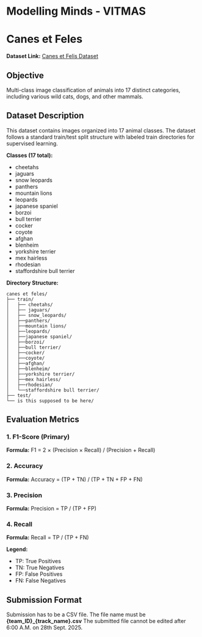 # Modelling Minds - VITMAS
# Canes et Feles

**Dataset Link:** [Canes et Felis Dataset](https://kaggle.com/datasets/64b38e9479b859344d1101c39ac63aa2c3478b9e485019cc468a87f30ba8cc13)
## Objective
Multi-class image classification of animals into 17 distinct categories, including various wild cats, dogs, and other mammals.

## Dataset Description
This dataset contains images organized into 17 animal classes. The dataset follows a standard train/test split structure with labeled train directories for supervised learning.

**Classes (17 total):**
- cheetahs
- jaguars
- snow leopards
- panthers
- mountain lions
- leopards
- japanese spaniel
- borzoi
- bull terrier
- cocker
- coyote
- afghan
- blenheim
- yorkshire terrier
- mex hairless
- rhodesian
- staffordshire bull terrier

**Directory Structure:**
```
canes et feles/
├── train/
│   ├── cheetahs/
│   ├── jaguars/
│   ├── snow_leopards/
│   ├──panthers/
│   ├──mountain lions/
│   ├──leopards/
│   ├──japanese spaniel/
│   ├──borzoi/
│   ├──bull terrier/
│   ├──cocker/
│   ├──coyote/
│   ├──afghan/
│   ├──blenheim/
│   ├──yorkshire terrier/
│   ├──mex hairless/
│   ├──rhodesian/
│   └──staffordshire bull terrier/
├── test/
└── is this supposed to be here/
```

## Evaluation Metrics

### 1. F1-Score (Primary)
**Formula:** F1 = 2 × (Precision × Recall) / (Precision + Recall)
### 2. Accuracy
**Formula:** Accuracy = (TP + TN) / (TP + TN + FP + FN)
### 3. Precision
**Formula:** Precision = TP / (TP + FP)
### 4. Recall
**Formula:** Recall = TP / (TP + FN)

**Legend:**
- TP: True Positives
- TN: True Negatives  
- FP: False Positives
- FN: False Negatives

## Submission Format
Submission has to be a CSV file. The file name must be **{team_ID}_{track_name}.csv** 
The submitted file cannot be edited after 6:00 A.M. on 28th Sept. 2025.


